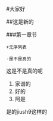 #大家好

##这是新的

###第一章节

    +无序列表
       
    -是不是真的
  这是不是真的呢
  
  1. 家谱的
  2. 好的
  3. 阿是
  
  是的jiush9这样的
  
   
    